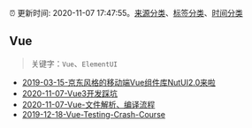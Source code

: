 :alarm_clock: 更新时间: 2020-11-07 17:47:55。[来源分类](../README.md)、[标签分类](../TAGS.md)、[时间分类](../TIMELINE.md)

## Vue


> 关键字：`Vue`、`ElementUI`



- [2019-03-15-京东风格的移动端Vue组件库NutUI2.0来啦](https://jdc.jd.com/archives/212979) 
- [2020-11-07-Vue3开发踩坑](https://juejin.im/post/6892317013734064135) 
- [2020-11-07-Vue-文件解析、编译流程](https://juejin.im/post/6892296081145593863) 
- [2019-12-18-Vue-Testing-Crash-Course](https://dev.to/blacksonic/vue-testing-crash-course-59kl) 